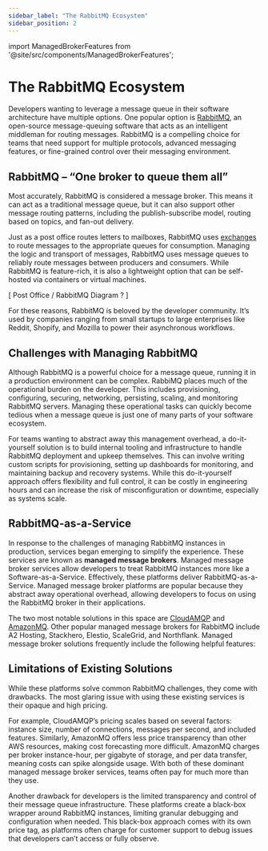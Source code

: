 ```yaml
---
sidebar_label: "The RabbitMQ Ecosystem"
sidebar_position: 2
---
```


import ManagedBrokerFeatures from '@site/src/components/ManagedBrokerFeatures';

# The RabbitMQ Ecosystem

Developers wanting to leverage a message queue in their software architecture have multiple options. One popular option is <a href="https://www.rabbitmq.com/" target="_blank">RabbitMQ</a>, an open-source message-queuing software that acts as an intelligent middleman for routing messages. RabbitMQ is a compelling choice for teams that need support for multiple protocols, advanced messaging features, or fine-grained control over their messaging environment.

## RabbitMQ – “One broker to queue them all”

Most accurately, RabbitMQ is considered a message broker. This means it can act as a traditional message queue, but it can also support other message routing patterns, including the publish-subscribe model, routing based on topics, and fan-out delivery.

Just as a post office routes letters to mailboxes, RabbitMQ uses <a href="https://www.rabbitmq.com/docs/exchanges" target="_blank">exchanges</a> to route messages to the appropriate queues for consumption. Managing the logic and transport of messages, RabbitMQ uses message queues to reliably route messages between producers and consumers. While RabbitMQ is feature-rich, it is also a lightweight option that can be self-hosted via containers or virtual machines.

[ Post Office / RabbitMQ Diagram ? ]

For these reasons, RabbitMQ is beloved by the developer community. It’s used by companies ranging from small startups to large enterprises like Reddit, Shopify, and Mozilla to power their asynchronous workflows.

## Challenges with Managing RabbitMQ

Although RabbitMQ is a powerful choice for a message queue, running it in a production environment can be complex. RabbiMQ places much of the operational burden on the developer. This includes provisioning, configuring, securing, networking, persisting, scaling, and monitoring RabbitMQ servers. Managing these operational tasks can quickly become tedious when a message queue is just one of many parts of your software ecosystem.

For teams wanting to abstract away this management overhead, a do-it-yourself solution is to build internal tooling and infrastructure to handle RabbitMQ deployment and upkeep themselves. This can involve writing custom scripts for provisioning, setting up dashboards for monitoring, and maintaining backup and recovery systems. While this do-it-yourself approach offers flexibility and full control, it can be costly in engineering hours and can increase the risk of misconfiguration or downtime, especially as systems scale.

## RabbitMQ-as-a-Service

In response to the challenges of managing RabbitMQ instances in production, services began emerging to simplify the experience. These services are known as <strong>managed message brokers</strong>. Managed message broker services allow developers to treat RabbitMQ instances more like a Software-as-a-Service. Effectively, these platforms deliver RabbitMQ-as-a-Service. Managed message broker platforms are popular because they abstract away operational overhead, allowing developers to focus on using the RabbitMQ broker in their applications.

The two most notable solutions in this space are <a href="https://www.cloudamqp.com/" target="_blank">CloudAMQP</a> and <a href="https://docs.aws.amazon.com/amazon-mq/latest/developer-guide/welcome.html" target="_blank">AmazonMQ</a>. Other popular managed message brokers for RabbitMQ include A2 Hosting, Stackhero, Elestio, ScaleGrid, and Northflank. Managed message broker solutions frequently include the following helpful features:

<ManagedBrokerFeatures />

## Limitations of Existing Solutions

While these platforms solve common RabbitMQ challenges, they come with drawbacks. The most glaring issue with using these existing services is their opaque and high pricing.

For example, CloudAMQP’s pricing scales based on several factors: instance size, number of connections, messages per second, and included features. Similarly, AmazonMQ offers less price transparency than other AWS resources, making cost forecasting more difficult. AmazonMQ charges per broker instance-hour, per gigabyte of storage, and per data transfer, meaning costs can spike alongside usage. With both of these dominant managed message broker services, teams often pay for much more than they use.

Another drawback for developers is the limited transparency and control of their message queue infrastructure. These platforms create a black-box wrapper around RabbitMQ instances, limiting granular debugging and configuration when needed. This black-box approach comes with its own price tag, as platforms often charge for customer support to debug issues that developers can’t access or fully observe.
